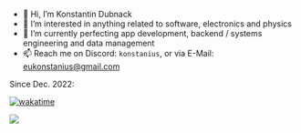 - 👋 Hi, I’m Konstantin Dubnack
- 👀 I’m interested in anything related to software, electronics and physics
- 🌱 I’m currently perfecting app development, backend / systems engineering and data management
- 📫 Reach me on Discord: ``konstanius``, or via E-Mail: eukonstanius@gmail.com

Since Dec. 2022:

[![wakatime](https://wakatime.com/badge/user/97577f0b-5745-4811-bede-b04ab2a58db5.svg)](https://wakatime.com/@97577f0b-5745-4811-bede-b04ab2a58db5)

<a href="https://wakatime.com"><img src="https://wakatime.com/share/@Konstanius/a588bbb0-a753-415d-a48a-d92528d533f7.png" /></a>
